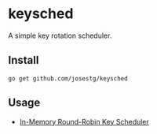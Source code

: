 # keysched

A simple key rotation scheduler.

## Install

```shell
go get github.com/josestg/keysched
```

## Usage

- [In-Memory Round-Robin Key Scheduler](memroundrobin/README.md)